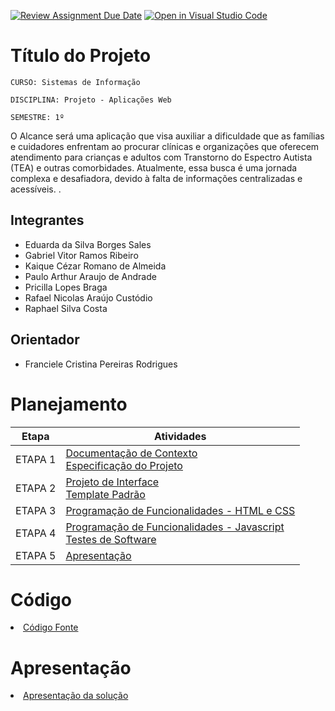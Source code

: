 [![Review Assignment Due Date](https://classroom.github.com/assets/deadline-readme-button-24ddc0f5d75046c5622901739e7c5dd533143b0c8e959d652212380cedb1ea36.svg)](https://classroom.github.com/a/c1_paze5)
[![Open in Visual Studio Code](https://classroom.github.com/assets/open-in-vscode-718a45dd9cf7e7f842a935f5ebbe5719a5e09af4491e668f4dbf3b35d5cca122.svg)](https://classroom.github.com/online_ide?assignment_repo_id=11592151&assignment_repo_type=AssignmentRepo)
# Título do Projeto

`CURSO: Sistemas de Informação`

`DISCIPLINA: Projeto - Aplicações Web`

`SEMESTRE: 1º`

O Alcance será uma aplicação que visa auxiliar a dificuldade que as famílias e cuidadores enfrentam ao procurar 
clínicas e organizações que oferecem atendimento para crianças e adultos com Transtorno do Espectro Autista (TEA) 
e outras comorbidades. Atualmente, essa busca é uma jornada complexa e desafiadora, devido à falta de 
informações centralizadas e acessíveis. .

## Integrantes

* Eduarda da Silva Borges Sales
* Gabriel Vitor Ramos Ribeiro
* Kaique Cézar Romano de Almeida 
* Paulo Arthur Araujo de Andrade
* Pricilla Lopes Braga
* Rafael Nicolas Araújo Custódio
* Raphael Silva Costa

## Orientador

* Franciele Cristina Pereiras Rodrigues

# Planejamento

| Etapa         | Atividades |
|  :----:   | ----------- |
| ETAPA 1         |[Documentação de Contexto](docs/context.md) <br> [Especificação do Projeto](docs/especification.md) |
| ETAPA 2         |[Projeto de Interface](docs/interface.md) <br> [Template Padrão](docs/template.md) |
| ETAPA 3         |[Programação de Funcionalidades - HTML e CSS](docs/development.md) |
| ETAPA 4        |[Programação de Funcionalidades - Javascript](docs/development.md) <br> [Testes de Software ](docs/tests.md) |
| ETAPA 5         | [Apresentação](presentation/README.md) |

# Código

<li><a href="src/README.md"> Código Fonte</a></li>

# Apresentação

<li><a href="presentation/README.md"> Apresentação da solução</a></li>
